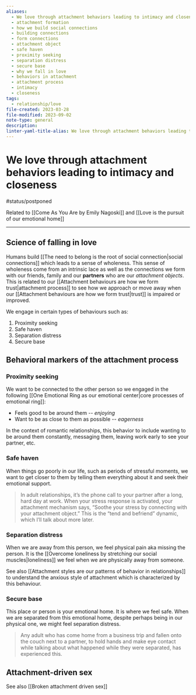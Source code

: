 ```yaml
---
aliases:
  - We love through attachment behaviors leading to intimacy and closeness
  - attachment formation
  - how we build social connections
  - building connections
  - form connections
  - attachment object
  - safe haven
  - proximity seeking
  - separation distress
  - secure base
  - why we fall in love
  - behaviors in attachment
  - attachment process
  - intimacy
  - closeness
tags:
  - relationship/love
file-created: 2023-03-28
file-modified: 2023-09-02
note-type: general
description: 
linter-yaml-title-alias: We love through attachment behaviors leading to intimacy and closeness
---
```


# We love through attachment behaviors leading to intimacy and closeness

#status/postponed

Related to [[Come As You Are by Emily Nagoski]] and [[Love is the pursuit of our emotional home]]

---

## Science of falling in love

Humans build [[The need to belong is the root of social connection|social connections]] which leads to a sense of wholeness. This sense of wholeness come from an intrinsic lace as well as the connections we form with our friends, family and our **partners** who are our *attachment objects*. This is related to our [[Attachment behaviours are how we form trust|attachment process]] to see how we approach or move away when our [[Attachment behaviours are how we form trust|trust]] is impaired or improved.

We engage in certain types of behaviours such as:
1. Proximity seeking
2. Safe haven
3. Separation distress
4. Secure base

## Behavioral markers of the attachment process

### Proximity seeking

We want to be connected to the other person so we engaged in the following [[One Emotional Ring as our emotional center|core processes of emotional ring]]:

- Feels good to be around them -- *enjoying*
- Want to be as close to them as possible -- *eagerness*

In the context of romantic relationships, this behavior to include wanting to be around them constantly, messaging them, leaving work early to see your partner, etc.

### Safe haven

When things go poorly in our life, such as periods of stressful moments, we want to get closer to them by telling them everything about it and seek their emotional support.

> In adult relationships, it’s the phone call to your partner after a long, hard day at work. When your stress response is activated, your attachment mechanism says, “Soothe your stress by connecting with your attachment object.” This is the “tend and befriend” dynamic, which I’ll talk about more later.

### Separation distress

When we are away from this person, we feel physical pain aka missing the person. It is the [[Overcome loneliness by stretching our social muscles|loneliness]] we feel when we are physically away from someone.

See also [[Attachment styles are our patterns of behavior in relationships]] to understand the anxious style of attachment which is characterized by this behaviour.

### Secure base

This place or person is your emotional home. It is where we feel safe. When we are separated from this emotional home, despite perhaps being in our physical one, we might feel separation distress.

> Any adult who has come home from a business trip and fallen onto the couch next to a partner, to hold hands and make eye contact while talking about what happened while they were separated, has experienced this.

## Attachment-driven sex

See also [[Broken attachment driven sex]]
